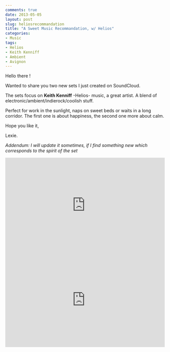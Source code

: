 ```yaml
---
comments: true
date: 2013-05-05
layout: post
slug: heliosrecommandation
title: "A Sweet Music Recommandation, w/ Helios"
categories: 
- Music
tags: 
- Helios
- Keith Kenniff
- Ambient
- Avignon
---
```

<!-- PHOTO ONE -->
<!-- PHOTO TWO -->
<!-- PHOTO THREE -->

Hello there !

Wanted to share you two new sets I just created on SoundCloud.

The sets focus on **Keith Kenniff** -Helios- music, a great artist. A blend of electronic/ambient/indierock/coolish stuff.

Perfect for work in the sunlight, naps on sweet beds or waits in a long corridor. The first one is about happiness, the second one more about calm.

Hope you like it,

Lexie.

*Addendum: I will update it sometimes, if I find something new which corresponds to the spirit of the set*

<iframe frameborder="no" height="300px" scrolling="no" src="https://w.soundcloud.com/player/?url=http%3A%2F%2Fapi.soundcloud.com%2Fplaylists%2F5401971&amp;color=544f4b&amp;auto_play=false&amp;show_artwork=true" width="100%"></iframe> <br />

<iframe frameborder="no" height="300px" scrolling="no" src="https://w.soundcloud.com/player/?url=http%3A%2F%2Fapi.soundcloud.com%2Fplaylists%2F5401700&amp;color=544f4b&amp;auto_play=false&amp;show_artwork=true" width="100%"></iframe>